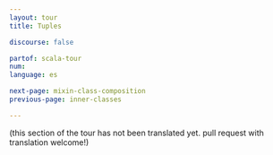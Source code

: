 ```yaml
---
layout: tour
title: Tuples

discourse: false

partof: scala-tour
num: 
language: es

next-page: mixin-class-composition
previous-page: inner-classes

---
```


(this section of the tour has not been translated yet. pull request
with translation welcome!)